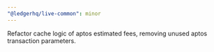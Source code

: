 ```yaml
---
"@ledgerhq/live-common": minor
---
```


Refactor cache logic of aptos estimated fees, removing unused aptos transaction parameters.
